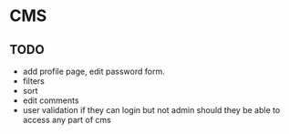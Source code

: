 # CMS

## TODO
- add profile page, edit password form.
- filters
- sort
- edit comments
- user validation if they can login but not admin should they be able to access any part of cms
